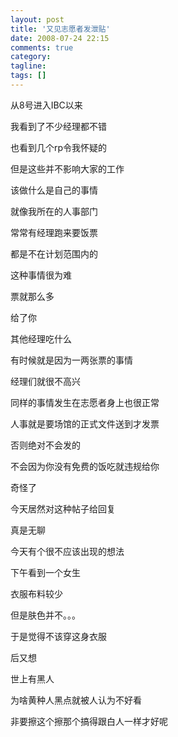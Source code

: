 ```yaml
---
layout: post
title: '又见志愿者发泄贴'
date: 2008-07-24 22:15
comments: true
category: 
tagline: 
tags: []
---
```

    

从8号进入IBC以来  

我看到了不少经理都不错  

也看到几个rp令我怀疑的  

但是这些并不影响大家的工作  

该做什么是自己的事情  

就像我所在的人事部门  

常常有经理跑来要饭票  

都是不在计划范围内的  

这种事情很为难  

票就那么多  

给了你  

其他经理吃什么  

有时候就是因为一两张票的事情  

经理们就很不高兴  

同样的事情发生在志愿者身上也很正常  

人事就是要场馆的正式文件送到才发票  

否则绝对不会发的  

不会因为你没有免费的饭吃就违规给你  

奇怪了  

今天居然对这种帖子给回复  

真是无聊  

今天有个很不应该出现的想法  

下午看到一个女生  

衣服布料较少  

但是肤色并不。。。  

于是觉得不该穿这身衣服  

后又想  

世上有黑人  

为啥黄种人黑点就被人认为不好看  

非要擦这个擦那个搞得跟白人一样才好呢
